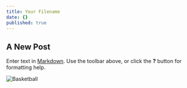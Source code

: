 ```yaml
---
title: Your Filename
date: {}
published: true
---
```


## A New Post

Enter text in [Markdown](http://daringfireball.net/projects/markdown/). Use the toolbar above, or click the **?** button for formatting help.

![Basketball]({{site.baseurl}}/_posts/basketball.jpg)
